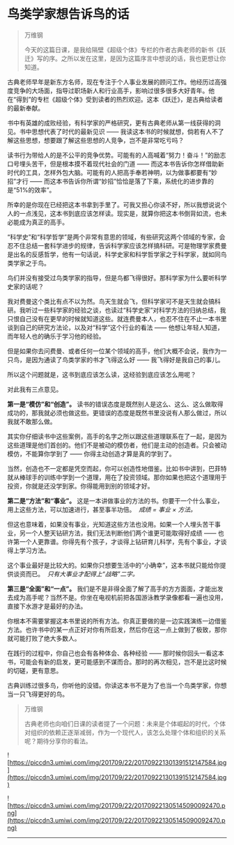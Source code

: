 # 鸟类学家想告诉鸟的话

> 万维钢
> 
> 今天的这篇日课，是我给隔壁《超级个体》专栏的作者古典老师的新书《跃迁》写的序。之所以发在这里，是因为这篇序言中想说的话，我也更想让你知道。

古典老师早年是新东方名师，现在专注于个人事业发展的顾问工作。他经历过高强度竞争的大场面，指导过职场新人和行业高手，影响过很多很多大好青年。他在“得到”的专栏《超级个体》受到读者的热烈欢迎。这本《跃迁》，是古典给读者的最新奉献。

书中有英雄的成败经验，有科学家的严格研究，更有古典老师从第一线获得的洞见。书中思想代表了时代的最新见识 —— 我读这本书的时候就想，倘若有人不了解这些思想，想要跟了解这些思想的人竞争，岂不是非常吃亏吗？

读书行为带给人的是不公平的竞争优势。可能有的人高喊着“努力！奋斗！”的励志口号埋头苦干，但是根本摸不着现代社会的门道 —— 而这本书告诉你怎样借助新时代的工具，怎样外包大脑。可能有的人把高手奉若神明，以为做事都要有“妙招”才行 —— 而这本书告诉你所谓“妙招”恰恰是落了下乘，系统化的进步靠的是“51%的效率”。

所幸的是你现在已经把这本书拿到手里了。可我又担心你读不好，所以我想说说个人的一点浅见，这本书到底应该怎样读。现实是，就算你把这本书倒背如流，也未必能成为真正的高手。

“科学史”和“科学哲学”是两个非常有意思的领域，有些研究这两个领域的专家，会忍不住总结一套科学进步的规律，告诉科学家应该怎样搞科研。可是物理学家费曼是出名的反感哲学，他有一句话说，科学史家和科学哲学家之于科学家，就如同鸟类学家之于鸟。

鸟们并没有接受过鸟类学家的指导，但是鸟都飞得很好。那科学家为什么要听科学史家的话呢？

我对费曼这个类比有点不以为然。鸟天生就会飞，但科学家可不是天生就会搞科研。我听过一些科学家的经验之谈，也读过“科学史家”对科学方法的归纳总结，我只恨自己没有在更早的时候就知道这些。就连费曼本人，也忍不住在不止一本书里谈到自己的研究方法论，以及对“科学”这个行业的看法 —— 他想让年轻人知道，而年轻人也的确乐于学习他的经验。

但是如果你去问费曼、或者任何一位某个领域的高手，他们大概不会说，我作为一只鸟，是因为通读了鸟类学家的书才飞得这么好 —— 我飞得好是我自己的事儿。

所以这个问题就是，这书到底应该怎么读，这经验到底应该怎么用呢？

对此我有三点意见。

 **第一是“模仿”和“创造”。** 读书的错误态度是既然别人是这么、这么、这么做取得成功的，那我就必须也做这些。更错误的态度是既然书里没说有人那么做过，所以我就不敢那么做。

其实你仔细读书中这些案例，高手的名字之所以跟这些道理联系在了一起，是因为这些道理是他们首创的。他们不是被动的模仿者，他们是主动的创造者。只会被动模仿，不能算你学到了 —— 你得主动创造才算是真的学到了。

当然，创造也不一定都是凭空而起，你可以创造性地借鉴。比如书中讲到，巴菲特就从棒球手的训练中学到一个道理，用在了投资领域。那你如果也把这个道理用于投资，你就是还没学到家。你得能用到别的领域才好。

 **第二是“方法”和“事业”。** 这是一本讲做事业的方法的书。你要干一个什么事业，用上这些方法，可以加速进行，甚至事半功倍。  *成绩 = 事业 × 方法。*

但这也意味着，如果没有事业，光知道这些方法也没用。如果一个人埋头苦干事业，另一个人整天钻研方法，我们无法判断他们两个谁更可能取得好成绩 —— 也许第一个人更靠谱。你得先有个孩子，才谈得上钻研育儿科学，先有个事业，才谈得上学习方法。

这个事业最好是比较大的。如果你只想要生活中的“小确幸”，这本书就只能给你提供谈资而已。  *只有大事业才配得上“战略”二字。*

 **第三是“全面”和“一点”。** 我们是不是非得全面了解了高手的方方面面，才能出发去成为高手呢？当然不是。你坐在电视机前把各国游泳教学录像都看一遍也没用，直接下水游才是最好的办法。

你根本不需要掌握这本书里说的所有方法。你真正要做的是一边实践演练一边借鉴方法。也许书中的某一点正好对你有所启发，然后你在这一点上做到了极致，那你就可能打败了绝大多数人。

在践行的过程中，你自己也会有各种体会、各种经验 —— 那时候你回头一看这本书，可能会有新的启发，更可能感到不谋而合。那时的再次相见，岂不是比这时候的切磋，更有意思。

古典训练过很多鸟，你听他的没错。你读这本书不是为了也当一个鸟类学家，你想当一只飞得更好的鸟。 

> 万维钢
> 
> 古典老师也向咱们日课的读者提了一个问题：未来是个体崛起的时代，个体对组织的依赖正逐渐减弱，作为一个现代人，该怎么处理个体和组织的关系呢？期待分享你的看法。

![https://piccdn3.umiwi.com/img/201709/22/201709221301391512147584.jpg](https://piccdn3.umiwi.com/img/201709/22/201709221301391512147584.jpg)

![https://piccdn3.umiwi.com/img/201709/22/201709221305145090092470.png](https://piccdn3.umiwi.com/img/201709/22/201709221305145090092470.png)

---
